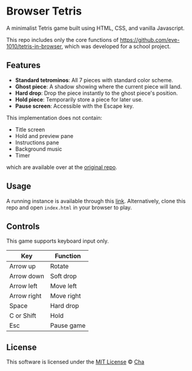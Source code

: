 # Browser Tetris

A minimalist Tetris game built using HTML, CSS, and vanilla Javascript.

This repo includes only the core functions of https://github.com/eve-1010/tetris-in-browser, which was developed for a school project.

## Features

- **Standard tetrominos**: All 7 pieces with standard color scheme.
- **Ghost piece**: A shadow showing where the current piece will land.
- **Hard drop**: Drop the piece instantly to the ghost piece's position.
- **Hold piece**: Temporarily store a piece for later use.
- **Pause screen**: Accessible with the Escape key.

This implementation does not contain:
- Title screen
- Hold and preview pane
- Instructions pane
- Background music
- Timer
  
which are available over at the [original repo](https://github.com/eve-1010/tetris-in-browser).

## Usage

A running instance is available through this [link](https://eve-1010.github.io/browser-tetris/). Alternatively, clone this repo and open `index.html` in your browser to play.

## Controls

This game supports keyboard input only.

|Key|Function|
|---|---|
|Arrow up|Rotate|
|Arrow down|Soft drop|
|Arrow left|Move left|
|Arrow right|Move right|
|Space|Hard drop|
|C or Shift|Hold|
|Esc|Pause game|

## License

This software is licensed under the [MIT License](https://github.com/eve-1010/browser-tetris/blob/main/LICENSE) © [Cha](https://github.com/eve-1010)
